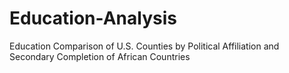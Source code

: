 # Education-Analysis
Education Comparison of U.S. Counties by Political Affiliation and Secondary Completion of African Countries
